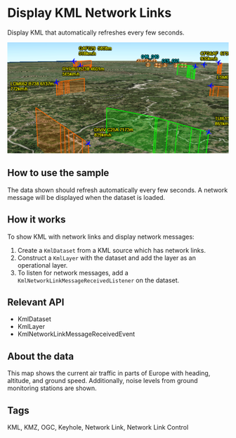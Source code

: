 # Display KML Network Links

Display KML that automatically refreshes every few seconds.

<img src="DisplayKMLNetworkLinks.png"/>

## How to use the sample

The data shown should refresh automatically every few seconds. A network message will be displayed when the dataset is loaded.

## How it works

To show KML with network links and display network messages:


  1. Create a `KmlDataset` from a KML source which has network links.
  2. Construct a `KmlLayer` with the dataset and add the layer as an operational layer.
  3. To listen for network messages, add a `KmlNetworkLinkMessageReceivedListener` on the dataset.


## Relevant API


* KmlDataset
* KmlLayer
* KmlNetworkLinkMessageReceivedEvent


## About the data

This map shows the current air traffic in parts of Europe with heading, altitude, and ground speed. Additionally, noise levels from ground monitoring stations are shown.

## Tags

KML, KMZ, OGC, Keyhole, Network Link, Network Link Control